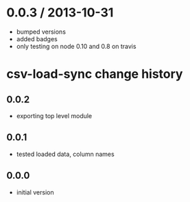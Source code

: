 
0.0.3 / 2013-10-31
==================

  * bumped versions
  * added badges
  * only testing on node 0.10 and 0.8 on travis

# csv-load-sync change history

## 0.0.2

* exporting top level module

## 0.0.1

* tested loaded data, column names

## 0.0.0

* initial version
